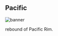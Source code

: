 Pacific
---

![banner](http://ww2.sinaimg.cn/large/61ff0de3jw1e78ukbjw7sj20m807j40n.jpg)

rebound of Pacific Rim.